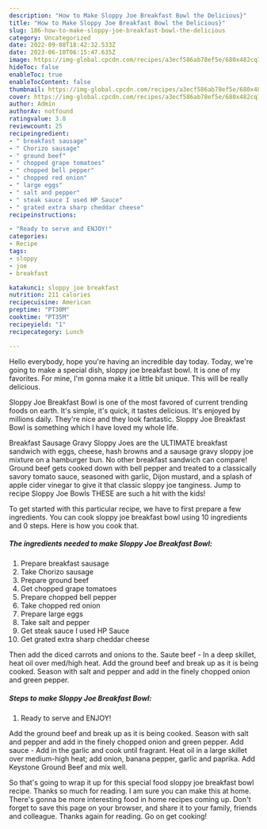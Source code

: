 ```yaml
---
description: "How to Make Sloppy Joe Breakfast Bowl the Delicious}"
title: "How to Make Sloppy Joe Breakfast Bowl the Delicious}"
slug: 186-how-to-make-sloppy-joe-breakfast-bowl-the-delicious
category: Uncategorized
date: 2022-09-08T18:42:32.533Z
date: 2023-06-10T06:15:47.635Z
image: https://img-global.cpcdn.com/recipes/a3ecf586ab78ef5e/680x482cq70/sloppy-joe-breakfast-bowl-recipe-main-photo.jpg
hideToc: false
enableToc: true
enableTocContent: false
thumbnail: https://img-global.cpcdn.com/recipes/a3ecf586ab78ef5e/680x482cq70/sloppy-joe-breakfast-bowl-recipe-main-photo.jpg
cover: https://img-global.cpcdn.com/recipes/a3ecf586ab78ef5e/680x482cq70/sloppy-joe-breakfast-bowl-recipe-main-photo.jpg
author: Admin
authorAv: notfound
ratingvalue: 3.8
reviewcount: 25
recipeingredient:
- " breakfast sausage"
- " Chorizo sausage"
- " ground beef"
- " chopped grape tomatoes"
- " chopped bell pepper"
- " chopped red onion"
- " large eggs"
- " salt and pepper"
- " steak sauce I used HP Sauce"
- " grated extra sharp cheddar cheese"
recipeinstructions:

- "Ready to serve and ENJOY!"
categories:
- Recipe
tags:
- sloppy
- joe
- breakfast

katakunci: sloppy joe breakfast 
nutrition: 211 calories
recipecuisine: American
preptime: "PT30M"
cooktime: "PT35M"
recipeyield: "1"
recipecategory: Lunch

---
```



Hello everybody, hope you're having an incredible day today. Today, we're going to make a special dish, sloppy joe breakfast bowl. It is one of my favorites. For mine, I'm gonna make it a little bit unique. This will be really delicious.

Sloppy Joe Breakfast Bowl is one of the most favored of current trending foods on earth. It's simple, it's quick, it tastes delicious. It's enjoyed by millions daily. They're nice and they look fantastic. Sloppy Joe Breakfast Bowl is something which I have loved my whole life.

Breakfast Sausage Gravy Sloppy Joes are the ULTIMATE breakfast sandwich with eggs, cheese, hash browns and a sausage gravy sloppy joe mixture on a hamburger bun. No other breakfast sandwich can compare! Ground beef gets cooked down with bell pepper and treated to a classically savory tomato sauce, seasoned with garlic, Dijon mustard, and a splash of apple cider vinegar to give it that classic sloppy joe tanginess. Jump to recipe Sloppy Joe Bowls THESE are such a hit with the kids!


To get started with this particular recipe, we have to first prepare a few ingredients. You can cook sloppy joe breakfast bowl using 10 ingredients and 0 steps. Here is how you cook that.

<!--inarticleads1-->

##### The ingredients needed to make Sloppy Joe Breakfast Bowl:

1. Prepare  breakfast sausage
1. Take  Chorizo sausage
1. Prepare  ground beef
1. Get  chopped grape tomatoes
1. Prepare  chopped bell pepper
1. Take  chopped red onion
1. Prepare  large eggs
1. Take  salt and pepper
1. Get  steak sauce I used HP Sauce
1. Get  grated extra sharp cheddar cheese


Then add the diced carrots and onions to the. Saute beef - In a deep skillet, heat oil over med/high heat. Add the ground beef and break up as it is being cooked. Season with salt and pepper and add in the finely chopped onion and green pepper. 

<!--inarticleads2-->

##### Steps to make Sloppy Joe Breakfast Bowl:


1. Ready to serve and ENJOY!

Add the ground beef and break up as it is being cooked. Season with salt and pepper and add in the finely chopped onion and green pepper. Add sauce - Add in the garlic and cook until fragrant. Heat oil in a large skillet over medium-high heat; add onion, banana pepper, garlic and paprika. Add Keystone Ground Beef and mix well. 

So that's going to wrap it up for this special food sloppy joe breakfast bowl recipe. Thanks so much for reading. I am sure you can make this at home. There's gonna be more interesting food in home recipes coming up. Don't forget to save this page on your browser, and share it to your family, friends and colleague. Thanks again for reading. Go on get cooking!
